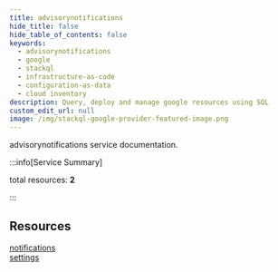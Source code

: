 ```yaml
---
title: advisorynotifications
hide_title: false
hide_table_of_contents: false
keywords:
  - advisorynotifications
  - google
  - stackql
  - infrastructure-as-code
  - configuration-as-data
  - cloud inventory
description: Query, deploy and manage google resources using SQL
custom_edit_url: null
image: /img/stackql-google-provider-featured-image.png
---
```


advisorynotifications service documentation.

:::info[Service Summary]

total resources: __2__  

:::

## Resources
<div class="row">
<div class="providerDocColumn">
<a href="/services/advisorynotifications/notifications/">notifications</a>
</div>
<div class="providerDocColumn">
<a href="/services/advisorynotifications/settings/">settings</a>
</div>
</div>